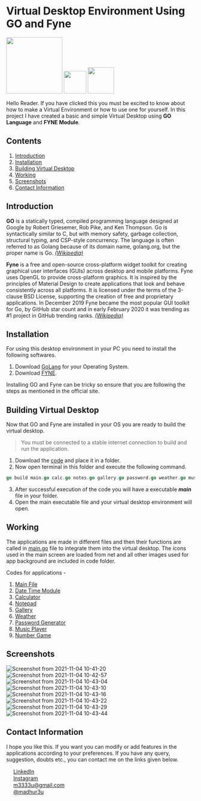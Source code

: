 # Virtual Desktop Environment Using GO and Fyne
<img src="https://user-images.githubusercontent.com/89251393/139284579-441f4be3-1069-4981-b879-b96bf5fd6ad6.png" width="150"/> <img src="https://user-images.githubusercontent.com/89251393/139284585-4beb4fba-52a6-4a16-abc0-a0ca439558ab.png" width="60"/> <img src="https://user-images.githubusercontent.com/89251393/139284590-a15400c8-6c0c-4703-aff1-876cc5c67e10.png" width="70"/> 

Hello Reader. If you have clicked this you must be excited to know about how to make a Virtual Environment or how to use one for yourself. In this project I have created a basic and simple Virtual Desktop using **GO Language** and **FYNE Module**.


## Contents 
1. [Introduction](#introduction)
2. [Installation](#installation)
3. [Building Virtual Desktop](#building-virtual-desktop)
4. [Working](#working)
5. [Screenshots](#screenshots)
6. [Contact Information](#contact-information)

## Introduction

**GO** is a statically typed, compiled programming language designed at Google by Robert Griesemer, Rob Pike, and Ken Thompson. Go is syntactically similar to C, but with memory safety, garbage collection, structural typing, and CSP-style concurrency. The language is often referred to as Golang because of its domain name, golang.org, but the proper name is Go. *[(Wikipedia)](https://en.wikipedia.org/wiki/Go_(programming_language))*

**Fyne** is a free and open-source cross-platform widget toolkit for creating graphical user interfaces (GUIs) across desktop and mobile platforms. Fyne uses OpenGL to provide cross-platform graphics. It is inspired by the principles of Material Design to create applications that look and behave consistently across all platforms. It is licensed under the terms of the 3-clause BSD License, supporting the creation of free and proprietary applications. In December 2019 Fyne became the most popular GUI toolkit for Go, by GitHub star count and in early February 2020 it was trending as #1 project in GitHub trending ranks. [*(Wikipedia)*](https://en.wikipedia.org/wiki/Fyne_(software))

## Installation

For using this desktop environment in your PC you need to install the following softwares.
1. Download [GoLang](https://golang.org/dl/) for your Operating System.
2. Download [FYNE](https://developer.fyne.io/started/).

Installing GO and Fyne can be tricky so ensure that you are following the steps as mentioned in the official site.

## Building Virtual Desktop
Now that GO and Fyne are installed in your OS you are ready to build the virtual desktop.
> You must be connected to a stable internet connection to build and run the application.
1. Download the [code](https://github.com/madhur3u/GOVirtualDesktop) and place it in a folder.
2. Now open terminal in this folder and execute the following command.
```go
go build main.go calc.go notes.go gallery.go password.go weather.go music.go numbergame.go getTime.go
```
3. After successful execution of the code you will have a executable ***main*** file in your folder.
4. Open the main executable file and your virtual desktop environment will open.

## Working
The applications are made in different files and then their functions are called in [main.go](https://github.com/madhur3u/GOVirtualDesktop/blob/main/main.go) file to integrate them into the virtual desktop. The icons used in the main screen are loaded from net and all other images used for app background are included in code folder. 

Codes for applications -
1. [Main File](https://github.com/madhur3u/GOVirtualDesktop/blob/main/main.go)
2. [Date Time Module](https://github.com/madhur3u/GOVirtualDesktop/blob/main/getTime.go)
3. [Calculator](https://github.com/madhur3u/GOVirtualDesktop/blob/main/calc.go)
4. [Notepad](https://github.com/madhur3u/GOVirtualDesktop/blob/main/notes.go)
5. [Gallery](https://github.com/madhur3u/GOVirtualDesktop/blob/main/gallery.go)
6. [Weather](https://github.com/madhur3u/GOVirtualDesktop/blob/main/weather.go)
7. [Password Generator](https://github.com/madhur3u/GOVirtualDesktop/blob/main/password.go)
8. [Music Player](https://github.com/madhur3u/GOVirtualDesktop/blob/main/music.go)
9. [Number Game](https://github.com/madhur3u/GOVirtualDesktop/blob/main/numbergame.go)

## Screenshots

![Screenshot from 2021-11-04 10-41-20](https://user-images.githubusercontent.com/89251393/140261587-10c8bd70-f8d3-49f8-93a5-31249758de1e.png)
![Screenshot from 2021-11-04 10-42-57](https://user-images.githubusercontent.com/89251393/140261596-5a91210e-2562-40aa-af28-941cce00e0ab.png)
![Screenshot from 2021-11-04 10-43-04](https://user-images.githubusercontent.com/89251393/140261606-e1f6e7ec-44c6-499b-9883-91b79df7f125.png)
![Screenshot from 2021-11-04 10-43-10](https://user-images.githubusercontent.com/89251393/140261611-2b26db7f-26ac-41d5-bb9d-ebff837681b1.png)
![Screenshot from 2021-11-04 10-43-16](https://user-images.githubusercontent.com/89251393/140261620-ace44920-fcbc-4dca-bd53-5841af8ad773.png)
![Screenshot from 2021-11-04 10-43-22](https://user-images.githubusercontent.com/89251393/140261627-489e9fe3-5e1e-40b3-a5c0-0cb092533084.png)
![Screenshot from 2021-11-04 10-43-29](https://user-images.githubusercontent.com/89251393/140261649-4bec4a93-3796-4866-bc2d-00ab5685ef0d.png)
![Screenshot from 2021-11-04 10-43-44](https://user-images.githubusercontent.com/89251393/140261660-3b5d880e-aa4e-4b13-ba12-686c0ce18136.png)

## Contact Information

I hope you like this. If you want you can modify or add features in the applications according to your preferences.
If you have any query, suggestion, doubts etc., you can contact me on the links given below.

<img src="https://user-images.githubusercontent.com/89251393/138821704-5538f667-ca94-4d9f-ad49-b3c48e1cdb0c.png" width="15"/> [LinkedIn](https://www.linkedin.com/in/madhur3u/)<br> <img src="https://user-images.githubusercontent.com/89251393/138821710-7b7585e0-4766-49ba-8543-c116d4da82c4.png" width="15"/> [Instagram](https://www.instagram.com/madhur3u/) <br><img src="https://user-images.githubusercontent.com/89251393/138821715-eab2496c-e895-4113-a26b-96c087a83d9b.png" width="15"/> m3333u@gmail.com <br><img src="https://user-images.githubusercontent.com/89251393/138822281-9aaf6bdc-2fe0-469a-bd31-ed43bc96dcc2.png" width="15"/> [@madhur3u](https://web.telegram.org/)

<!-- <img src="" width="123"/>  -->

